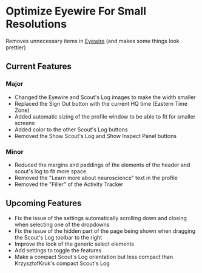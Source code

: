 # Optimize Eyewire For Small Resolutions
Removes unnecessary items in [Eyewire](https://eyewire.org "For Science!") (and makes some things look prettier)
## Current Features
### Major
- Changed the Eyewire and Scout's Log images to make the width smaller
- Replaced the Sign Out button with the current HQ time (Eastern Time Zone)
- Added automatic sizing of the profile window to be able to fit for smaller screens
- Added color to the other Scout's Log buttons
- Removed the Show Scout's Log and Show Inspect Panel buttons

### Minor
- Reduced the margins and paddings of the elements of the header and scout's log to fit more space
- Removed the "Learn more about neuroscience" text in the profile
- Removed the "Filler" of the Activity Tracker

## Upcoming Features
- Fix the issue of the settings automatically scrolling down and closing when selecting one of the dropdowns
- Fix the issue of the hidden part of the page being shown when dragging the Scout's Log toolbar to the right
- Improve the look of the generic select elements
- Add settings to toggle the features
- Make a compact Scout's Log orientation but less compact than KrzysztofKruk's compact Scout's Log
